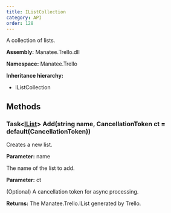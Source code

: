 ```yaml
---
title: IListCollection
category: API
order: 128
---
```


A collection of lists.

**Assembly:** Manatee.Trello.dll

**Namespace:** Manatee.Trello

**Inheritance hierarchy:**

- IListCollection

## Methods

### Task&lt;[IList](../IList#ilist)&gt; Add(string name, CancellationToken ct = default(CancellationToken))

Creates a new list.

**Parameter:** name

The name of the list to add.

**Parameter:** ct

(Optional) A cancellation token for async processing.

**Returns:** The Manatee.Trello.IList generated by Trello.

